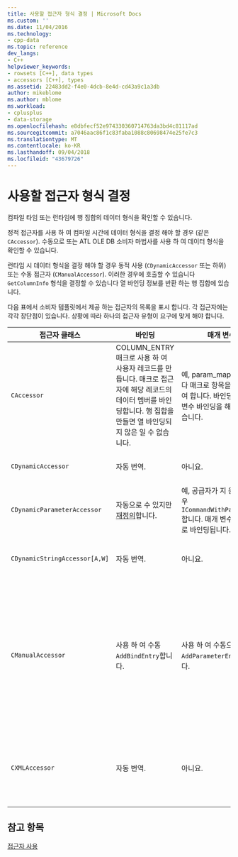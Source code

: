 ```yaml
---
title: 사용할 접근자 형식 결정 | Microsoft Docs
ms.custom: ''
ms.date: 11/04/2016
ms.technology:
- cpp-data
ms.topic: reference
dev_langs:
- C++
helpviewer_keywords:
- rowsets [C++], data types
- accessors [C++], types
ms.assetid: 22483dd2-f4e0-4dcb-8e4d-cd43a9c1a3db
author: mikeblome
ms.author: mblome
ms.workload:
- cplusplus
- data-storage
ms.openlocfilehash: e8dbfecf52e974330360714763da3bd4c81117ad
ms.sourcegitcommit: a7046aac86f1c83faba1088c80698474e25fe7c3
ms.translationtype: MT
ms.contentlocale: ko-KR
ms.lasthandoff: 09/04/2018
ms.locfileid: "43679726"
---
```

# <a name="determining-which-type-of-accessor-to-use"></a>사용할 접근자 형식 결정
컴파일 타임 또는 런타임에 행 집합의 데이터 형식을 확인할 수 있습니다.  
  
 정적 접근자를 사용 하 여 컴파일 시간에 데이터 형식을 결정 해야 할 경우 (같은 `CAccessor`). 수동으로 또는 ATL OLE DB 소비자 마법사를 사용 하 여 데이터 형식을 확인할 수 있습니다.  
  
 런타임 시 데이터 형식을 결정 해야 할 경우 동적 사용 (`CDynamicAccessor` 또는 하위) 또는 수동 접근자 (`CManualAccessor`). 이러한 경우에 호출할 수 있습니다 `GetColumnInfo` 형식을 결정할 수 있습니다 열 바인딩 정보를 반환 하는 행 집합에 있습니다.  
  
 다음 표에서 소비자 템플릿에서 제공 하는 접근자의 목록을 표시 합니다. 각 접근자에는 각각 장단점이 있습니다. 상황에 따라 하나의 접근자 유형이 요구에 맞게 해야 합니다.  
  
|접근자 클래스|바인딩|매개 변수|주석|  
|--------------------|-------------|---------------|-------------|  
|`CAccessor`|COLUMN_ENTRY 매크로 사용 하 여 사용자 레코드를 만듭니다. 매크로 접근자에 해당 레코드의 데이터 멤버를 바인딩합니다. 행 집합을 만들면 열 바인딩되지 않은 일 수 없습니다.|예, param_map이 있습니다 매크로 항목을 사용 하 여 합니다. 바인딩되면 매개 변수 바인딩을 해제할 수 없습니다.|약간의 코드가 가장 빠른 접근자입니다.|  
|`CDynamicAccessor`|자동 번역.|아니요.|행 집합의 데이터 형식을 모르는 경우에 유용 합니다.|  
|`CDynamicParameterAccessor`|자동으로 수 있지만 [재정의](../../data/oledb/overriding-a-dynamic-accessor.md)합니다.|예, 공급자가 지 원하는 경우 `ICommandWithParameters`합니다. 매개 변수는 자동으로 바인딩됩니다.|보다 느린 `CDynamicAccessor` 제네릭 프로시저 호출에 유용 합니다.|  
|`CDynamicStringAccessor[A,W]`|자동 번역.|아니요.|문자열 데이터를 데이터 저장소에서 액세스 하는 데이터를 검색 합니다.|  
|`CManualAccessor`|사용 하 여 수동 `AddBindEntry`합니다.|사용 하 여 수동으로 `AddParameterEntry`합니다.|매우 빠르게; 한 번만 매개 변수 및 열 바인딩됩니다. 사용 하 여 데이터의 형식을 결정 합니다. (참조 [DBVIEWER](https://github.com/Microsoft/VCSamples) 예제에 대 한 샘플.) 보다 더 많은 코드가 필요 `CDynamicAccessor` 또는 `CAccessor`합니다. 같은 OLE DB를 직접 호출 하는 것이 더 합니다.|  
|`CXMLAccessor`|자동 번역.|아니요.|문자열 데이터로 데이터 저장소에서 액세스 하는 데이터를 검색 하 고 해당 데이터와 XML 태그의 형식을 지정 합니다.|  
  
## <a name="see-also"></a>참고 항목  
 [접근자 사용](../../data/oledb/using-accessors.md)
